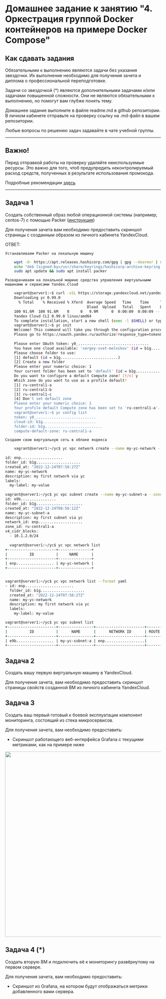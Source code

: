 # Домашнее задание к занятию "4. Оркестрация группой Docker контейнеров на примере Docker Compose"

## Как сдавать задания

Обязательными к выполнению являются задачи без указания звездочки. Их выполнение необходимо для получения зачета и диплома о профессиональной переподготовке.

Задачи со звездочкой (*) являются дополнительными задачами и/или задачами повышенной сложности. Они не являются обязательными к выполнению, но помогут вам глубже понять тему.

Домашнее задание выполните в файле readme.md в github репозитории. В личном кабинете отправьте на проверку ссылку на .md-файл в вашем репозитории.

Любые вопросы по решению задач задавайте в чате учебной группы.

---


## Важно!

Перед отправкой работы на проверку удаляйте неиспользуемые ресурсы.
Это важно для того, чтоб предупредить неконтролируемый расход средств, полученных в результате использования промокода.

Подробные рекомендации [здесь](https://github.com/netology-code/virt-homeworks/blob/virt-11/r/README.md)

---

## Задача 1

Создать собственный образ  любой операционной системы (например, centos-7) с помощью Packer ([инструкция](https://cloud.yandex.ru/docs/tutorials/infrastructure-management/packer-quickstart))

Для получения зачета вам необходимо предоставить скриншот страницы с созданным образом из личного кабинета YandexCloud.

ОТВЕТ:

    Устанавливаем Packer на локальную машину

```bash
    wget -O- https://apt.releases.hashicorp.com/gpg | gpg --dearmor | sudo tee /usr/share/keyrings/hashicorp-archive-keyring.gpg
    echo "deb [signed-by=/usr/share/keyrings/hashicorp-archive-keyring.gpg] https://apt.releases.hashicorp.com $(lsb_release -cs) main" | sudo tee /etc/apt/sources.list.d/hashicorp.list
    sudo apt update && sudo apt install packer
```
        
    Разварачиваем на локальной машине средства управления виртуальными машинами и сервисами Yandex.Cloud

```bash
    vagrant@server1:~$ curl -sSL https://storage.yandexcloud.net/yandexcloud-yc/install.sh | bash
    Downloading yc 0.99.0
      % Total    % Received % Xferd  Average Speed   Time    Time     Time  Current
                                     Dload  Upload   Total   Spent    Left  Speed
    100 91.6M  100 91.6M    0     0   9.9M      0  0:00:09  0:00:09 --:--:-- 11.1M
    Yandex Cloud CLI 0.99.0 linux/amd64
    To complete installation, start a new shell (exec -l $SHELL) or type 'source "/home/vagrant/.bashrc"' in the current one
    vagrant@server1:~$ yc init
    Welcome! This command will take you through the configuration process.
    Please go to https://oauth.yandex.ru/authorize?response_type=token&client_id=1a6990aa636648e9b2ef855fa7bec2fb in order to obtain OAuth token.
    
    Please enter OAuth token: y0_................................
    You have one cloud available: 'sergey-svet-melnikov' (id = b1g...................). It is going to be used by default.
    Please choose folder to use:
    [1] default (id = b1g..........................)
    [2] Create a new folder
    Please enter your numeric choice: 1
    Your current folder has been set to 'default' (id = b1g........................).
    Do you want to configure a default Compute zone? [Y/n] y
    Which zone do you want to use as a profile default?
    [1] ru-central1-a
    [2] ru-central1-b
    [3] ru-central1-c
    [4] Don't set default zone
    Please enter your numeric choice: 1
    Your profile default Compute zone has been set to 'ru-central1-a'.
    vagrant@server1:~$ yc config list
    token: y0_...........................
    cloud-id: b1g........................
    folder-id: b1g..........................
    compute-default-zone: ru-central1-a
```
    Создаем свою виртуальную сеть в облаке яндекса

```bash
    vagrant@server1:~/yc$ yc vpc network create --name my-yc-network --labels my-label=my-value --description "my first network via yc"
    
id: enp...................
folder_id: b1g....................
created_at: "2022-12-24T07:58:27Z"
name: my-yc-network
description: my first network via yc
labels:
  my-label: my-value
  
vagrant@server1:~/yc$ yc vpc subnet create --name my-yc-subnet-a --zone ru-central1-a --range 10.1.2.0/24 --network-name my-yc-network --description "my first subnet via yc"
id: e9b................
folder_id: b1g.....................
created_at: "2022-12-24T08:56:12Z"
name: my-yc-subnet-a
description: my first subnet via yc
network_id: enp....................
zone_id: ru-central1-a
v4_cidr_blocks:
  - 10.1.2.0/24
  
  vagrant@server1:~/yc$ yc vpc network list
+----------------------+---------------+
|          ID          |     NAME      |
+----------------------+---------------+
| enp................. | my-yc-network |
+----------------------+---------------+


vagrant@server1:~/yc$ yc vpc network list --format yaml
- id: enp......................
  folder_id: b1g....................
  created_at: "2022-12-24T07:58:27Z"
  name: my-yc-network
  description: my first network via yc
  labels:
    my-label: my-value

vagrant@server1:~/yc$ yc vpc subnet list
+----------------------+----------------+----------------------+----------------+---------------+---------------+
|          ID          |      NAME      |      NETWORK ID      | ROUTE TABLE ID |     ZONE      |     RANGE     |
+----------------------+----------------+----------------------+----------------+---------------+---------------+
| e9b................. | my-yc-subnet-a | enp..................|                | ru-central1-a | [10.1.2.0/24] |
+----------------------+----------------+----------------------+----------------+---------------+---------------+

```
    

## Задача 2

Создать вашу первую виртуальную машину в YandexCloud.

Для получения зачета, вам необходимо предоставить cкриншот страницы свойств созданной ВМ из личного кабинета YandexCloud.


        

## Задача 3

Создать ваш первый готовый к боевой эксплуатации компонент мониторинга, состоящий из стека микросервисов.

Для получения зачета, вам необходимо предоставить:
- Скриншот работающего веб-интерфейса Grafana с текущими метриками, как на примере ниже
<p align="center">
  <img width="1200" height="600" src="./assets/yc_02.png">
</p>

## Задача 4 (*)

Создать вторую ВМ и подключить её к мониторингу развёрнутому на первом сервере.

Для получения зачета, вам необходимо предоставить:
- Скриншот из Grafana, на котором будут отображаться метрики добавленного вами сервера.
  